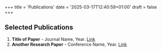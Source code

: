 +++
title = 'Publications'
date = '2025-03-17T12:40:59+01:00'
draft = false
+++

## Selected Publications

1. **Title of Paper** - Journal Name, Year. [Link](#)
2. **Another Research Paper** - Conference Name, Year. [Link](#)